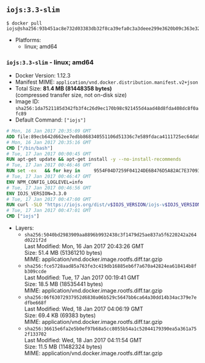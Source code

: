 ## `iojs:3.3-slim`

```console
$ docker pull iojs@sha256:93b451ac8e732d03383db32f8ca39efa0c3a3deee299e3620b09c363e323f656
```

-	Platforms:
	-	linux; amd64

### `iojs:3.3-slim` - linux; amd64

-	Docker Version: 1.12.3
-	Manifest MIME: `application/vnd.docker.distribution.manifest.v2+json`
-	Total Size: **81.4 MB (81448358 bytes)**  
	(compressed transfer size, not on-disk size)
-	Image ID: `sha256:1da7521185d342fb3f4c26d9ec170b98c921455d4aad48d8fda408dc8f0afc89`
-	Default Command: `["iojs"]`

```dockerfile
# Mon, 16 Jan 2017 20:35:09 GMT
ADD file:89ecb642d662ee7edbb868340551106d51336c7e589fdaca4111725ec64da957 in / 
# Mon, 16 Jan 2017 20:35:16 GMT
CMD ["/bin/bash"]
# Tue, 17 Jan 2017 00:00:45 GMT
RUN apt-get update && apt-get install -y --no-install-recommends 		ca-certificates 		curl 		wget 	&& rm -rf /var/lib/apt/lists/*
# Tue, 17 Jan 2017 00:46:46 GMT
RUN set -ex   && for key in     9554F04D7259F04124DE6B476D5A82AC7E37093B     94AE36675C464D64BAFA68DD7434390BDBE9B9C5     0034A06D9D9B0064CE8ADF6BF1747F4AD2306D93     FD3A5288F042B6850C66B31F09FE44734EB7990E     71DCFD284A79C3B38668286BC97EC7A07EDE3FC1     DD8F2338BAE7501E3DD5AC78C273792F7D83545D   ; do     gpg --keyserver ha.pool.sks-keyservers.net --recv-keys "$key"   ; done
# Tue, 17 Jan 2017 00:46:47 GMT
ENV NPM_CONFIG_LOGLEVEL=info
# Tue, 17 Jan 2017 00:46:56 GMT
ENV IOJS_VERSION=3.3.0
# Tue, 17 Jan 2017 00:47:00 GMT
RUN curl -SLO "https://iojs.org/dist/v$IOJS_VERSION/iojs-v$IOJS_VERSION-linux-x64.tar.gz"   && curl -SLO "https://iojs.org/dist/v$IOJS_VERSION/SHASUMS256.txt.asc"   && gpg --verify SHASUMS256.txt.asc   && grep " iojs-v$IOJS_VERSION-linux-x64.tar.gz\$" SHASUMS256.txt.asc | sha256sum -c -   && tar -xzf "iojs-v$IOJS_VERSION-linux-x64.tar.gz" -C /usr/local --strip-components=1   && rm "iojs-v$IOJS_VERSION-linux-x64.tar.gz" SHASUMS256.txt.asc
# Tue, 17 Jan 2017 00:47:01 GMT
CMD ["iojs"]
```

-	Layers:
	-	`sha256:5040bd2983909aa8896b9932438c3f1479d25ae837a5f6220242a264d0221f2d`  
		Last Modified: Mon, 16 Jan 2017 20:43:26 GMT  
		Size: 51.4 MB (51361210 bytes)  
		MIME: application/vnd.docker.image.rootfs.diff.tar.gzip
	-	`sha256:fce5728aad85a763fe3c419db16885eb6f7a670a42824ea618414b8fb309ccde`  
		Last Modified: Tue, 17 Jan 2017 00:19:41 GMT  
		Size: 18.5 MB (18535441 bytes)  
		MIME: application/vnd.docker.image.rootfs.diff.tar.gzip
	-	`sha256:06f63072937952d6830a06b529c5647bb6ca64a30dd14b34ac379e7edfbe668f`  
		Last Modified: Wed, 18 Jan 2017 04:06:19 GMT  
		Size: 69.4 KB (69383 bytes)  
		MIME: application/vnd.docker.image.rootfs.diff.tar.gzip
	-	`sha256:36615e6fa2e5b0ef97b68a5cc8055b54a1c52044179390ea5a361a752f133702`  
		Last Modified: Wed, 18 Jan 2017 04:11:54 GMT  
		Size: 11.5 MB (11482324 bytes)  
		MIME: application/vnd.docker.image.rootfs.diff.tar.gzip
